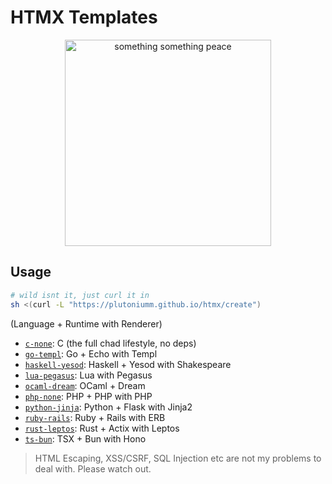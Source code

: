 # HTMX Templates

<div align="center">
  <img src="https://i.imgur.com/SqUo9lJ.png" width="330px" alt="something something peace">
</div>

## Usage

```sh
# wild isnt it, just curl it in
sh <(curl -L "https://plutoniumm.github.io/htmx/create")
```

(Language + Runtime with Renderer)
- [`c-none`](./c-none/readme.md): C (the full chad lifestyle, no deps)
- [`go-templ`](./go-templ/readme.md): Go + Echo with Templ
- [`haskell-yesod`](./haskell-yesod/readme.md): Haskell + Yesod with Shakespeare
- [`lua-pegasus`](./lua-pegasus/readme.md): Lua with Pegasus
- [`ocaml-dream`](./ocaml-dream/readme.md): OCaml + Dream
- [`php-none`](./php-none/readme.md): PHP + PHP with PHP
- [`python-jinja`](./python-jinja/readme.md): Python + Flask with Jinja2
- [`ruby-rails`](./ruby-rails/readme.md): Ruby + Rails with ERB
- [`rust-leptos`](./rust-leptos/readme.md): Rust + Actix with Leptos
- [`ts-bun`](./ts-bun/readme.md): TSX + Bun with Hono

> HTML Escaping, XSS/CSRF, SQL Injection etc are not my problems to deal with. Please watch out.